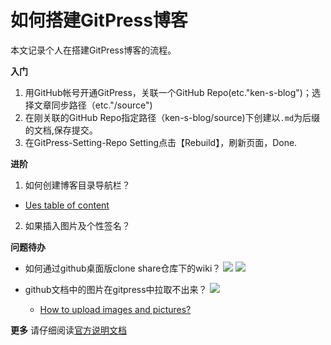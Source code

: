 # 如何搭建GitPress博客

本文记录个人在搭建GitPress博客的流程。

**入门**
1. 用GitHub帐号开通GitPress，关联一个GitHub Repo(etc."ken-s-blog")；选择文章同步路径（etc."/source")
2. 在刚关联的GitHub Repo指定路径（ken-s-blog/source)下创建以``.md``为后缀的文档,保存提交。
3. 在GitPress-Setting-Repo Setting点击【Rebuild】，刷新页面，Done.


**进阶**
1. 如何创建博客目录导航栏？
- [Ues table of content](https://gitpress.io/c/helps/collection-toc)

2. 如果插入图片及个性签名？


**问题待办**
- 如何通过github桌面版clone share仓库下的wiki？
![](./_image/2019-04-23-08-33-39.png)
![](./_image/2019-04-23-08-34-35.png)

- github文档中的图片在gitpress中拉取不出来？
![](./_image/2019-04-23-11-05-38.png)
  - [How to upload images and pictures?](https://gitpress.io/c/helps/faq)
                            
**更多**
请仔细阅读[官方说明文档](https://gitpress.io/c/helps/welcome)
